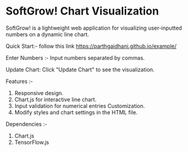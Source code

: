 # SoftGrow! Chart Visualization
SoftGrow! is a lightweight web application for visualizing user-inputted numbers on a dynamic line chart.

Quick Start:-
follow this link https://parthgaidhani.github.io/example/

Enter Numbers :- 
Input numbers separated by commas.

Update Chart:
Click "Update Chart" to see the visualization.

Features :-
1.  Responsive design.
2.  Chart.js for interactive line chart.
3.  Input validation for numerical entries Customization.
4.  Modify styles and chart settings in the HTML file.

Dependencies :-
1. Chart.js
2. TensorFlow.js
